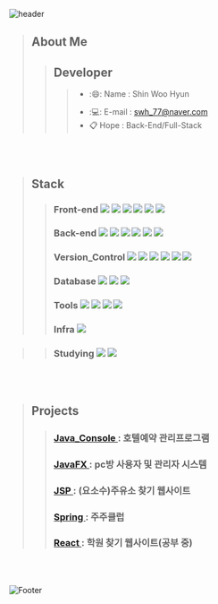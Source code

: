 

![header](https://capsule-render.vercel.app/api?type=waving&color=auto&height=300&section=header&text=현재%20진행형人%20신%20우현&fontSize=90)

> About Me
> ---
>> Developer
>> ---
>>> * :😄: Name : Shin Woo Hyun  
>>> + :💻: E-mail : swh_77@naver.com
>>> + :clipboard:  Hope : Back-End/Full-Stack
<br />
<br />

> Stack
> ---
>> ### Front-end  <img src="https://img.shields.io/badge/JAVASCRIPT-F7DF1E?style=for-the-badge&logo=javascript&logoColor=black"> <img src="https://img.shields.io/badge/-HTML5-%23E34F26?style=for-the-badge&logo=HTML5&logoColor=white"> <img src="https://img.shields.io/badge/-CSS3-%231572B6?style=for-the-badge&logo=CSS3&logoColor=white"> <img src="https://img.shields.io/badge/Jquery-0769AD?style=for-the-badge&logo=jquery&logoColor=white"> <img src="https://img.shields.io/badge/BootStrap-7952B3?style=for-the-badge&logo=bootstrap&logoColor=white"> <img src="https://img.shields.io/badge/Nexacro-181717?style=for-the-badge&logo=Nexacro&logoColor=white"/>
>> ### Back-end  <img src="https://img.shields.io/badge/java-007396?style=for-the-badge&logo=java&logoColor=white"> <img src="https://img.shields.io/badge/JSP-007396?style=for-the-badge&logo=JSP&logoColor=white"> <img src="https://img.shields.io/badge/Spring-%236DB33F?style=for-the-badge&logo=Spring&logoColor=white"> <img src="https://img.shields.io/badge/SPRINGBOOT-6DB33F?style=for-the-badge&logo=springboot&logoColor=white">  <img src="https://img.shields.io/badge/GRADLE-02303A?style=for-the-badge&logo=gradle&logoColor=white"> <img src="https://img.shields.io/badge/-Maven-%23C71A36?style=for-the-badge&logo=Apache%20Maven&logoColor=white">
>> ### Version_Control  <img src="https://img.shields.io/badge/Git-F05032?style=for-the-badge&logo=git&logoColor=white"> <img src="https://img.shields.io/badge/GitHub-181717?style=for-the-badge&logo=github&logoColor=white"> <img src="https://img.shields.io/badge/-SVN-blue?style=for-the-badge&logo=Git&logoColor=white"> <img src="https://img.shields.io/badge/-Notion-white?style=for-the-badge&logo=Notion&logoColor=black"> <img src="https://img.shields.io/badge/-Sourcetree-%230052CC?style=for-the-badge&logo=Sourcetree&logoColor=white"> <img src="https://img.shields.io/badge/BitBucket%230052CC?style=for-the-badge&logo=BitBucket&logoColor=white">
>> ### Database  <img src="https://img.shields.io/badge/Oracle-F80000?style=for-the-badge&logo=Oracle&logoColor=white"> <img src="https://img.shields.io/badge/MySQL-4479A1?style=for-the-badge&logo=MySQL&logoColor=white"> <img src="https://img.shields.io/badge/PostgresSQL-F7DF1E?style=for-the-badge&logo=SQL&logoColor=white"/>
>> ### Tools  <img src="https://img.shields.io/badge/-Eclipse%20IDE-%232C2255?style=for-the-badge&logo=Eclipse IDE&logoColor=white"> <img src="https://img.shields.io/badge/-IntelliJ%20IDEA-%23000000?style=for-the-badge&logo=IntelliJ%20IDEA&logoColor=white"> <img src="https://img.shields.io/badge/-Visual%20Studio%20Code-%23007ACC?style=for-the-badge&logo=Visual%20Studio%20Code&logoColor=white"> <img src="https://img.shields.io/badge/-Visual%20Studio-%235C2D91?style=for-the-badge&logo=Visual%20Studio&logoColor=white">
>> ### Infra <img src="https://img.shields.io/badge/Amazon AWS-232F3E?style=for-the-badge&logo=Amazon AWS&logoColor=white"/>

>> ### Studying  <img src="https://img.shields.io/badge/-React-%2361DAFB?style=for-the-badge&logo=React&logoColor=black"> <img src="https://img.shields.io/badge/docker-%230db7ed?style=for-the-badge&logo=docker&logoColor=white">

<br />
<br /> 

> Projects 
> ---
>> ### [ Java_Console ](https://github.com/swh7j/hotel) : 호텔예약 관리프로그램  
>> ### [ JavaFX ](https://github.com/swh7j/PC-room) : pc방 사용자 및 관리자 시스템
>> ### [ JSP ](https://github.com/swh7j/Yososu) : (요소수)주유소 찾기 웹사이트 
>> ### [ Spring ](https://github.com/swh7j/gongbang) : 주주클럽  
>> ### [ React ](https://github.com/swh7j/AlleyAcademy) :  학원 찾기 웹사이트(공부 중)  
 
<br  />
<br />

![Footer](https://capsule-render.vercel.app/api?type=waving&color=auto&height=200&section=footer)




